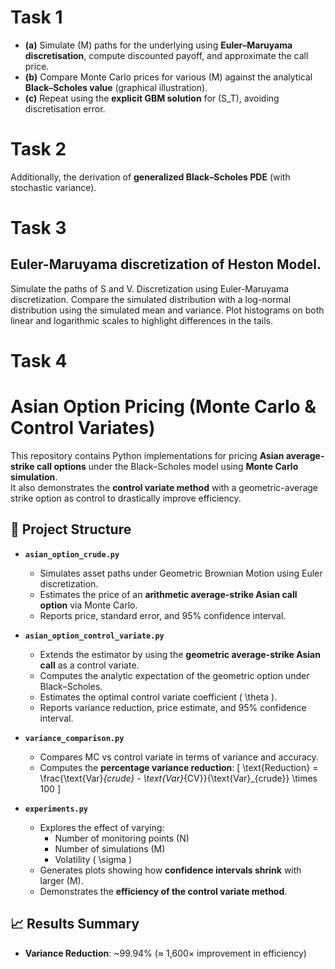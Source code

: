 # Task 1
- **(a)** Simulate \(M\) paths for the underlying using **Euler–Maruyama discretisation**, compute discounted payoff, and approximate the call price.  
- **(b)** Compare Monte Carlo prices for various \(M\) against the analytical **Black–Scholes value** (graphical illustration).  
- **(c)** Repeat using the **explicit GBM solution** for \(S_T\), avoiding discretisation error.

# Task 2
Additionally, the derivation of **generalized Black–Scholes PDE** (with stochastic variance).

# Task 3
Euler-Maruyama discretization of Heston Model. 
---
Simulate the paths of S and V.
Discretization using Euler-Maruyama discretization.
Compare the simulated distribution with a log-normal distribution using the simulated mean and variance.
Plot histograms on both linear and logarithmic scales to highlight differences in the tails.

# Task 4
# Asian Option Pricing (Monte Carlo & Control Variates)

This repository contains Python implementations for pricing **Asian average-strike call options** under the Black–Scholes model using **Monte Carlo simulation**.  
It also demonstrates the **control variate method** with a geometric-average strike option as control to drastically improve efficiency.
## 📂 Project Structure

- **`asian_option_crude.py`**  
  - Simulates asset paths under Geometric Brownian Motion using Euler discretization.  
  - Estimates the price of an **arithmetic average-strike Asian call option** via Monte Carlo.  
  - Reports price, standard error, and 95% confidence interval.

- **`asian_option_control_variate.py`**  
  - Extends the estimator by using the **geometric average-strike Asian call** as a control variate.  
  - Computes the analytic expectation of the geometric option under Black–Scholes.  
  - Estimates the optimal control variate coefficient \( \theta \).  
  - Reports variance reduction, price estimate, and 95% confidence interval.

- **`variance_comparison.py`**  
  - Compares MC vs control variate in terms of variance and accuracy.  
  - Computes the **percentage variance reduction**:
    \[
    \text{Reduction} = \frac{\text{Var}_{crude} - \text{Var}_{CV}}{\text{Var}_{crude}} \times 100
    \]

- **`experiments.py`**  
  - Explores the effect of varying:
    - Number of monitoring points \(N\)  
    - Number of simulations \(M\)  
    - Volatility \( \sigma \)  
  - Generates plots showing how **confidence intervals shrink** with larger \(M\).  
  - Demonstrates the **efficiency of the control variate method**.

## 📈 Results Summary

- **Variance Reduction**: ~99.94% (≈ 1,600× improvement in efficiency)



